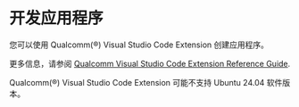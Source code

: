 # 开发应用程序

您可以使用 Qualcomm(®) Visual Studio Code Extension 创建应用程序。

更多信息，请参阅 [Qualcomm Visual Studio Code Extension Reference Guide](https://docs.qualcomm.com/bundle/publicresource/topics/80-79972-1/quick_start.html).

Qualcomm(®) Visual Studio Code Extension 可能不支持 Ubuntu 24.04 软件版本。

